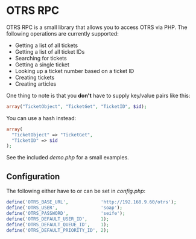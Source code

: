 # OTRS RPC

OTRS RPC is a small library that allows you to access OTRS via PHP. The following operations are currently supported:

* Getting a list of all tickets
* Getting a list of all ticket IDs
* Searching for tickets
* Getting a single ticket
* Looking up a ticket number based on a ticket ID
* Creating tickets
* Creating articles

One thing to note is that you **don't** have to supply key/value pairs like this:

```php
array("TicketObject", "TicketGet", "TicketID", $id);
```

You can use a hash instead:

```php
array(
  "TicketObject" => "TicketGet",
  "TicketID" => $id
);
```

See the included *demo.php* for a small examples.

## Configuration

The following either have to or can be set in *config.php*:

```php
define('OTRS_BASE_URL',            'http://192.168.9.60/otrs');
define('OTRS_USER',                'soap');
define('OTRS_PASSWORD',            'seife');
define('OTRS_DEFAULT_USER_ID',     1);
define('OTRS_DEFAULT_QUEUE_ID',    1);
define('OTRS_DEFAULT_PRIORITY_ID', 2);
```
